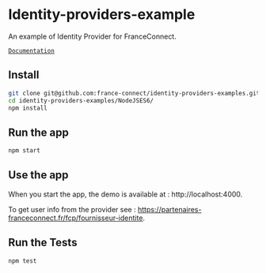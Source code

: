 # Identity-providers-example

An example of Identity Provider for FranceConnect.

[`Documentation`](https://partenaires.franceconnect.gouv.fr/fcp/fournisseur-identite)

## Install

```bash
git clone git@github.com:france-connect/identity-providers-examples.git
cd identity-providers-examples/NodeJSES6/
npm install
```

##  Run the app

```bash
npm start
```

## Use the app 

When you start the app, the demo is available at : http://localhost:4000.

To get user info from the provider see : https://partenaires-franceconnect.fr/fcp/fournisseur-identite.

##  Run the Tests

```bash
npm test
```
